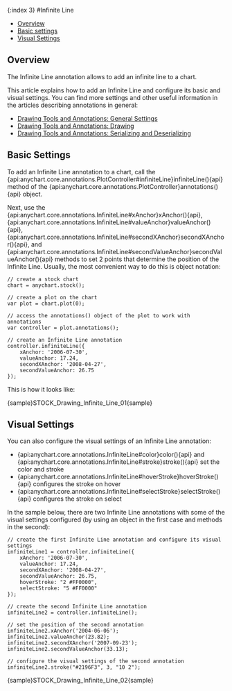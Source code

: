 {:index 3}
#Infinite Line

* [Overview](#overview)
* [Basic settings](#basic_settings)
* [Visual Settings](#visual_settings)

## Overview

The Infinite Line annotation allows to add an infinite line to a chart.

This article explains how to add an Infinite Line and configure its basic and visual settings. You can find more settings and other useful information in the articles describing annotations in general:

* [Drawing Tools and Annotations: General Settings](General_Settings)
* [Drawing Tools and Annotations: Drawing](Drawing)
* [Drawing Tools and Annotations: Serializing and Deserializing](Serializing_Deserializing)

## Basic Settings

To add an Infinite Line annotation to a chart, call the {api:anychart.core.annotations.PlotController#infiniteLine}infiniteLine(){api} method of the {api:anychart.core.annotations.PlotController}annotations(){api} object.

Next, use the {api:anychart.core.annotations.InfiniteLine#xAnchor}xAnchor(){api}, {api:anychart.core.annotations.InfiniteLine#valueAnchor}valueAnchor(){api}, {api:anychart.core.annotations.InfiniteLine#secondXAnchor}secondXAnchor(){api}, and {api:anychart.core.annotations.InfiniteLine#secondValueAnchor}secondValueAnchor(){api} methods to set 2 points that determine the position of the Infinite Line. Usually, the most convenient way to do this is object notation:

```
// create a stock chart
chart = anychart.stock();

// create a plot on the chart
var plot = chart.plot(0);

// access the annotations() object of the plot to work with annotations
var controller = plot.annotations();

// create an Infinite Line annotation
controller.infiniteLine({
    xAnchor: '2006-07-30',
    valueAnchor: 17.24,
    secondXAnchor: '2008-04-27',
    secondValueAnchor: 26.75
});
```

This is how it looks like:

{sample}STOCK\_Drawing\_Infinite\_Line\_01{sample}

## Visual Settings

You can also configure the visual settings of an Infinite Line annotation:

* {api:anychart.core.annotations.InfiniteLine#color}color(){api} and {api:anychart.core.annotations.InfiniteLine#stroke}stroke(){api} set the color and stroke
* {api:anychart.core.annotations.InfiniteLine#hoverStroke}hoverStroke(){api} configures the stroke on hover
* {api:anychart.core.annotations.InfiniteLine#selectStroke}selectStroke(){api} configures the stroke on select

In the sample below, there are two Infinite Line annotations with some of the visual settings configured (by using an object in the first case and methods in the second):

```
// create the first Infinite Line annotation and configure its visual settings
infiniteLine1 = controller.infiniteLine({
    xAnchor: '2006-07-30',
    valueAnchor: 17.24,
    secondXAnchor: '2008-04-27',
    secondValueAnchor: 26.75,
    hoverStroke: "2 #FF0000",
    selectStroke: "5 #FF0000"
});

// create the second Infinite Line annotation
infiniteLine2 = controller.infiniteLine();

// set the position of the second annotation
infiniteLine2.xAnchor('2004-06-06');
infiniteLine2.valueAnchor(23.82);
infiniteLine2.secondXAnchor('2007-09-23');
infiniteLine2.secondValueAnchor(33.13);
 
// configure the visual settings of the second annotation
infiniteLine2.stroke("#2196F3", 3, "10 2");
```

{sample}STOCK\_Drawing\_Infinite\_Line\_02{sample}
